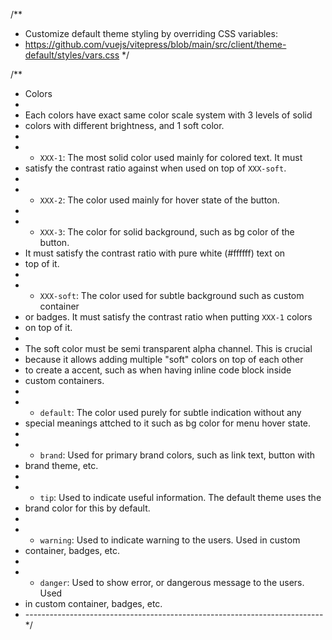 /**
 * Customize default theme styling by overriding CSS variables:
 * https://github.com/vuejs/vitepress/blob/main/src/client/theme-default/styles/vars.css
 */

/**
 * Colors
 *
 * Each colors have exact same color scale system with 3 levels of solid
 * colors with different brightness, and 1 soft color.
 *
 * - `XXX-1`: The most solid color used mainly for colored text. It must
 *   satisfy the contrast ratio against when used on top of `XXX-soft`.
 *
 * - `XXX-2`: The color used mainly for hover state of the button.
 *
 * - `XXX-3`: The color for solid background, such as bg color of the button.
 *   It must satisfy the contrast ratio with pure white (#ffffff) text on
 *   top of it.
 *
 * - `XXX-soft`: The color used for subtle background such as custom container
 *   or badges. It must satisfy the contrast ratio when putting `XXX-1` colors
 *   on top of it.
 *
 *   The soft color must be semi transparent alpha channel. This is crucial
 *   because it allows adding multiple "soft" colors on top of each other
 *   to create a accent, such as when having inline code block inside
 *   custom containers.
 *
 * - `default`: The color used purely for subtle indication without any
 *   special meanings attched to it such as bg color for menu hover state.
 *
 * - `brand`: Used for primary brand colors, such as link text, button with
 *   brand theme, etc.
 *
 * - `tip`: Used to indicate useful information. The default theme uses the
 *   brand color for this by default.
 *
 * - `warning`: Used to indicate warning to the users. Used in custom
 *   container, badges, etc.
 *
 * - `danger`: Used to show error, or dangerous message to the users. Used
 *   in custom container, badges, etc.
 * -------------------------------------------------------------------------- */
